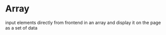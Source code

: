 # Array
input elements directly from frontend in an array and display it on the page as a set of data
